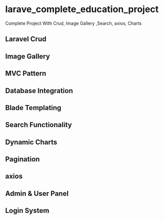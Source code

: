 # larave_complete_education_project
Complete Project With Crud, Image Gallery ,Search, axios, Charts


## Laravel Crud 
## Image Gallery
## MVC Pattern 
## Database Integration 
## Blade Templating 
## Search Functionality
## Dynamic Charts
## Pagination 
## axios 
## Admin & User Panel
## Login System
